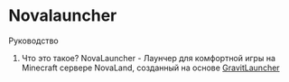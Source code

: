 # Novalauncher

Руководство

1. Что это такое?
  NovaLauncher - Лаунчер для комфортной игры на Minecraft сервере NovaLand, созданный на основе [GravitLauncher](https://gravitlauncher.com/)    
